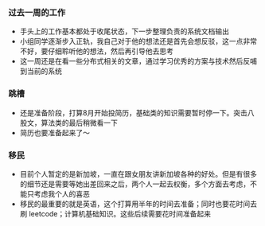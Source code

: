 ### 过去一周的工作
* 手头上的工作基本都处于收尾状态，下一步整理负责的系统文档输出
* 小组同学逐渐步入正轨，我自己对于他的想法还是首先会想反驳，这一点非常不好，要仔细聆听他的想法，然后再引导他去思考
* 这一周还是在看一些分布式相关的文章，通过学习优秀的方案与技术然后反哺到当前的系统

### 跳槽
* 还是准备阶段，打算8月开始投简历，基础类的知识需要暂时停一下。突击八股文，算法类的最后稍微看一下
* 简历也要准备起来了～

### 移民
* 目前个人暂定的是新加坡，一直在跟女朋友讲新加坡各种的好处。但是有很多的细节还是需要等她出差回来之后，两个人一起去权衡，多个方面去考虑，不能只考虑我个人的喜恶
* 移民的最重要的就是英语，这个打算用半年的时间去准备；同时也要花时间去刷 leetcode；计算机基础知识。这些后续需要花时间准备起来